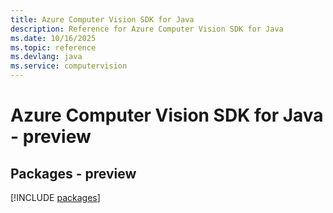 ```yaml
---
title: Azure Computer Vision SDK for Java
description: Reference for Azure Computer Vision SDK for Java
ms.date: 10/16/2025
ms.topic: reference
ms.devlang: java
ms.service: computervision
---
```

# Azure Computer Vision SDK for Java - preview
## Packages - preview
[!INCLUDE [packages](computer-vision-index.md)]